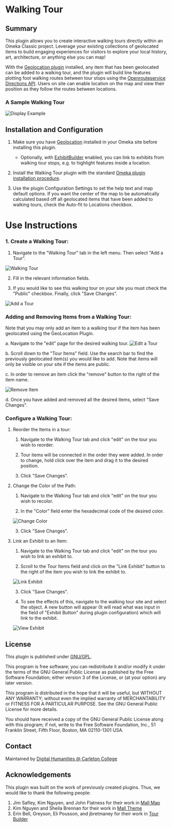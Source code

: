 # Walking Tour

## Summary

This plugin allows you to create interactive walking tours directly within an Omeka Classic project. Leverage your existing collections of geolocated items to build engaging experiences for visitors to explore your local history, art, architecture, or anything else you can map!

With the [Geolocation plugin](https://omeka.org/classic/plugins/Geolocation/) installed, any item that has been geolocated can be added to a walking tour, and the plugin will build line features plotting foot walking routes between tour stops using the [Openrouteservice Directions API](https://openrouteservice.org/dev/#/api-docs/directions%20service). Users on site can enable location on the map and view their position as they follow the routes between locations.

### A Sample Walking Tour

![Display Example](https://github.com/DigitalCarleton/WalkingTour/raw/master/images/walkingTourImg.png)

## Installation and Configuration

1. Make sure you have [Geolocation](https://omeka.org/classic/plugins/Geolocation/) installed in your Omeka site before installing this plugin.
    * Optionally, with [ExhibitBuilder](https://omeka.org/classic/docs/Plugins/ExhibitBuilder/) enabled, you can link to exhibits from walking tour stops, e.g. to highlight features inside a location.

2. Install the Walking Tour plugin with the standard [Omeka plugin installation procedure](https://omeka.org/classic/docs/Admin/Adding_and_Managing_Plugins/#installing-a-plugin).

3. Use the plugin Configuration Settings to set the help text and map default options. If you want the center of the map to be automatically calculated based off all geolocated items that have been added to walking tours, check the Auto-fit to Locations checkbox.

# Use Instructions

### 1. Create a Walking Tour:
   
1. Navigate to the "Walking Tour" tab in the left menu. Then select "Add a Tour". 

![Walking Tour](https://github.com/DigitalCarleton/WalkingTour/raw/master/images/WakingTourTab.png)

2. Fill in the relevant information fields.

3.  If you would like to see this walking tour on your site you must check the "Public" checkbox. Finally, click "Save Changes".

![Add a Tour](https://github.com/DigitalCarleton/WalkingTour/raw/master/images/AddATour.png)

### Adding and Removing Items from a Walking Tour:
Note that you may only add an item to a walking tour if the item has been geolocated using the GeoLocation Plugin.

a. Navigate to the "edit" page for the desired walking tour.
![Edit a Tour](https://github.com/DigitalCarleton/WalkingTour/raw/master/images/EditTour.png)

b. Scroll down to the "Tour Items" field. Use the search bar to find the previously geolocated item(s) you would like to add. Note that items will only be visible on your site if the items are public.

c. In order to remove an item click the "remove" button to the right of the item name.

![Remove Item](https://github.com/DigitalCarleton/WalkingTour/raw/master/images/RemoveItem.png)

d. Once you have added and removed all the desired items, select "Save Changes".

### Configure a Walking Tour:
  
1. Reorder the Items in a tour: 
    
    1. Navigate to the Walking Tour tab and click "edit" on the tour you wish to reorder.

    2. Tour items will be connected in the order they were added. In order to change, hold click over the item and drag it to the desired position.

    3. Click "Save Changes".

2. Change the Color of the Path:
    1. Navigate to the Walking Tour tab and click "edit" on the tour you wish to recolor.

    2. In the "Color" field enter the hexadecimal code of the desired color.

    ![Change Color](https://github.com/DigitalCarleton/WalkingTour/raw/master/images/ChangeColor.png)

    3. Click "Save Changes".

3. Link an Exhibit to an Item:
    1. Navigate to the Walking Tour tab and click "edit" on the tour you wish to link an exhibit to.

    2. Scroll to the Tour Items field and click on the "Link Exhibit" button to the right of the item you wish to link the exhibit to.

    ![Link Exhibit](https://github.com/DigitalCarleton/WalkingTour/raw/master/images/LinkExhibit.png)

    3. Click "Save Changes".

    4. To see the effects of this, navigate to the walking tour site and select the object. A new button will appear (It will read what was input in the field of "Exhibit Button" during plugin configuration) which will link to the exhibit.

    ![View Exhibit](https://github.com/DigitalCarleton/WalkingTour/raw/master/images/ViewExhibit.png) 

## License

This plugin is published under [GNU/GPL](https://www.gnu.org/licenses/gpl-3.0.html).

This program is free software; you can redistribute it and/or modify it under the terms of the GNU General Public License as published by the Free Software Foundation; either version 3 of the License, or (at your option) any later version.

This program is distributed in the hope that it will be useful, but WITHOUT ANY WARRANTY; without even the implied warranty of MERCHANTABILITY or FITNESS FOR A PARTICULAR PURPOSE. See the GNU General Public License for more details.

You should have received a copy of the GNU General Public License along with this program; if not, write to the Free Software Foundation, Inc., 51 Franklin Street, Fifth Floor, Boston, MA 02110-1301 USA.

## Contact

Maintained by [Digital Humanities @ Carleton College](https://www.carleton.edu/digital-humanities/)

 
## Acknowledgements
This plugin was built on the work of previously created plugins. Thus, we would like to thank the following people:

1. Jim Safley, Kim Nguyen, and John Flatness for their work in [Mall Map](https://github.com/omeka/MallMap.git)
2. Kim Nguyen and Sheila Brennan for their work in [Mall Theme](https://github.com/chnm/mall-theme.git)
3. Erin Bell, Greyson, Eli Pousson, and jbretmaney for their work in [Tour Builder](https://github.com/CPHDH/Curatescape/tree/master/plugins/TourBuilder)



